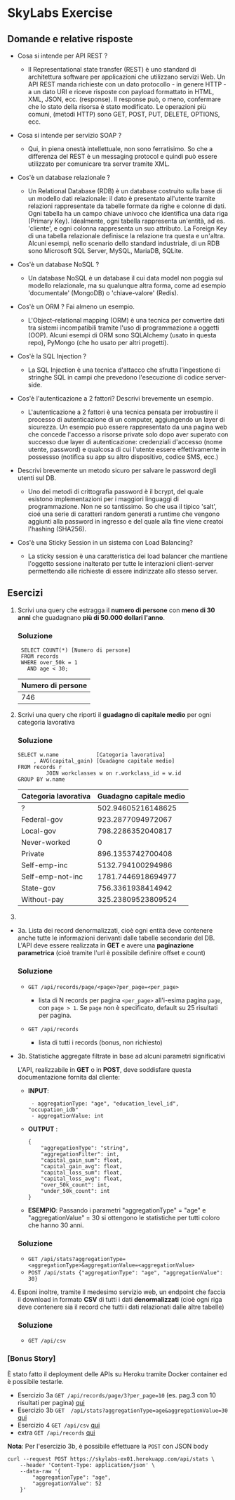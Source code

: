 # SkyLabs Exercise

## Domande e relative risposte

* Cosa si intende per API REST ?
    - Il Representational state transfer (REST) è uno standard di architettura
      software per applicazioni che utilizzano servizi Web. Un API REST manda
      richieste con un dato protocollo - in genere HTTP - a un dato URI e
      riceve risposte con payload formattato in HTML, XML, JSON, ecc.
      (response). Il response può, o meno, confermare che lo stato della
      risorsa è stato modificato. Le operazioni più comuni, (metodi HTTP)
      sono GET, POST, PUT, DELETE, OPTIONS, ecc.


* Cosa si intende per servizio SOAP ?
    - Qui, in piena onestà intellettuale, non sono ferratisimo. So che a
      differenza del REST è un messaging protocol e quindi può essere
      utilizzato per comunicare tra server tramite XML.


* Cos'è un database relazionale ?
    - Un Relational Database (RDB) è un database costruito sulla base di un
      modello dati relazionale: il dato è presentato all'utente tramite
      relazioni rappresentate da tabelle formate da righe e colonne di dati.
      Ogni tabella ha un campo chiave univoco che identifica una data riga
      (Primary Key). Idealmente, ogni tabella rappresenta un'entità,
      ad es. 'cliente', e ogni colonna rappresenta un suo attributo. 
      La Foreign Key di una tabella relazionale definisce la relazione tra questa
      e un'altra. Alcuni esempi, nello scenario dello standard industriale,
      di un RDB sono Microsoft SQL Server, MySQL, MariaDB, SQLite.
      

* Cos'è un database NoSQL ?
    - Un database NoSQL è un database il cui data model non poggia sul modello 
      relazionale, ma su qualunque altra forma, come ad esempio 'documentale' 
      (MongoDB) o 'chiave-valore' (Redis).
      

* Cos'è un ORM ? Fai almeno un esempio.
    - L'Object–relational mapping (ORM) è una tecnica per convertire dati tra 
      sistemi incompatibili tramite l'uso di programmazione a oggetti (OOP). 
      Alcuni esempi di ORM sono SQLAlchemy (usato in questa repo), PyMongo 
      (che ho usato per altri progetti). 
      

* Cos'è la SQL Injection ?
    - La SQL Injection è una tecnica d'attacco che sfrutta l'ingestione di stringhe 
      SQL in campi che prevedono l'esecuzione di codice server-side.
      

* Cos'è l'autenticazione a 2 fattori? Descrivi brevemente un esempio.
    - L'autenticazione a 2 fattori è una tecnica pensata per irrobustire il 
      processo di autenticazione di un computer, aggiungendo un layer di sicurezza.
      Un esempio può essere rappresentato da una pagina web che concede l'accesso
      a risorse private solo dopo aver superato con successo due layer di autenticazione: 
      credenziali d'accesso (nome utente, password) e qualcosa di cui l'utente 
      essere effettivamente in possessso (notifica su app su altro dispositivo, codice SMS, ecc.)
      

* Descrivi brevemente un metodo sicuro per salvare le password degli utenti sul DB.
    - Uno dei metodi di crittografia password è il bcrypt, del quale esistono implementazioni
      per i maggiori linguaggi di programmazione. Non ne so tantissimo. So che usa 
      il tipico 'salt', cioé una serie di caratteri random generati a runtime che
      vengono aggiunti alla password in ingresso e del quale alla fine viene 
      creatoi l'hashing (SHA256).
      

* Cos'è una Sticky Session in un sistema con Load Balancing?
    - La sticky session è una caratteristica dei load balancer che mantiene l'oggetto
      sessione inalterato per tutte le interazioni client-server permettendo alle richieste 
      di essere indirizzate allo stesso server. 

## Esercizi

1. Scrivi una query che estragga il **numero di persone** con **meno di 30 anni** che guadagnano **più di 50.000 dollari l'anno**.
   ### Soluzione
   ```sqlite
    SELECT COUNT(*) [Numero di persone]
    FROM records
    WHERE over_50k = 1
      AND age < 30;
   ```
    |Numero di persone|
    |-----------------|
    |746|


2. Scrivi una query che riporti il **guadagno di capitale medio** per ogni categoria lavorativa
    ### Soluzione
    ```sqlite
    SELECT w.name            [Categoria lavorativa]
         , AVG(capital_gain) [Guadagno capitale medio]
    FROM records r
             JOIN workclasses w on r.workclass_id = w.id
    GROUP BY w.name
    ```
    
    |Categoria lavorativa|Guadagno capitale medio|
    |------------------------|---------------------|
    |?|502.94605216148625|
    |Federal-gov|923.2877094972067|
    |Local-gov|798.2286352040817|
    |Never-worked|0|
    |Private|896.1353742700408|
    |Self-emp-inc|5132.794100294986|
    |Self-emp-not-inc|1781.7446918694977|
    |State-gov|756.3361938414942|
    |Without-pay|325.23809523809524|


3.

- 3a. Lista dei record denormalizzati, cioè ogni entità deve contenere anche 
   tutte le informazioni derivanti dalle tabelle secondarie del DB. 
   L'API deve essere realizzata in **GET** e avere una **paginazione parametrica**
   (cioè tramite l'url è possibile definire offset e count)

    ### Soluzione
   - `GET /api/records/page/<page>?per_page=<per_page>`
     
        - lista di N records per 
          pagina `<per_page>` all'i-esima pagina `page`, con `page > 1`. 
          Se `page` non è specificato, default su 25 risultati per pagina.

   - `GET /api/records`
        - lista di tutti i records (bonus, non richiesto)
    

- 3b. Statistiche aggregate filtrate in base ad alcuni parametri significativi
    
    L'API, realizzabile in **GET** o in **POST**, deve soddisfare questa
    documentazione fornita dal cliente:
    
    - **INPUT**:
       ```
        - aggregationType: "age", "education_level_id", "occupation_idb"
        - aggregationValue: int
       ```
    
    - **OUTPUT** :
        ```
        {
            "aggregationType": "string",
            "aggregationFilter": int,
            "capital_gain_sum": float,
            "capital_gain_avg": float,
            "capital_loss_sum": float,
            "capital_loss_avg": float,
            "over_50k_count": int,
            "under_50k_count": int
        }
        ```

    - **ESEMPIO**:
    Passando i parametri "aggregationType" = "age" e "aggregationValue" = 30 si ottengono
    le statistiche per tutti coloro che hanno 30 anni.
    
    ### Soluzione
    - `GET /api/stats?aggregationType=<aggregationType>&aggregationValue=<aggregationValue>`
    - `POST /api/stats {"aggregationType": "age", "aggregationValue": 30}`


4. Esponi inoltre, tramite il medesimo servizio web, un endpoint che faccia il 
   download in formato **CSV** di tutti i dati **denormalizzati** 
   (cioè ogni riga deve contenere sia il record che tutti i dati relazionati dalle altre tabelle)
   
    ### Soluzione
    - `GET /api/csv`


### [Bonus Story]
È stato fatto il deployment delle APIs su Heroku tramite Docker container ed è possibile testarle.

- Esercizio 3a `GET /api/records/page/3?per_page=10` (es. pag.3 con 10 risultati per pagina) 
  [qui](https://skylabs-ex01.herokuapp.com/api/records/page/3?per_page=10)
- Esercizio 3b `GET  /api/stats?aggregationType=age&aggregationValue=30`
  [qui](https://skylabs-ex01.herokuapp.com/api/stats?aggregationType=age&aggregationValue=30)
- Esercizio 4 `GET /api/csv` [qui](https://skylabs-ex01.herokuapp.com/api/csv)
- extra `GET /api/records` [qui](https://skylabs-ex01.herokuapp.com/api/records)

**Nota**: Per l'esercizio 3b, è possibile effettuare la `POST` con JSON body

```shell
curl --request POST https://skylabs-ex01.herokuapp.com/api/stats \
    --header 'Content-Type: application/json' \
    --data-raw '{
        "aggregationType": "age",
        "aggregationValue": 52
    }'
```
